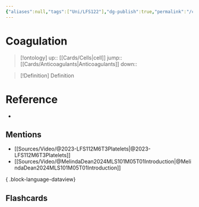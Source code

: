 ```yaml
---
{"aliases":null,"tags":["Uni/LFS122"],"dg-publish":true,"permalink":"/cards/coagulation/","dgPassFrontmatter":true}
---
```


# Coagulation

> [!ontology]
> up:: [[Cards/Cells\|cell]]
> jump:: [[Cards/Anticoagulants\|Anticoagulants]]
> down:: 

> [!Definition] Definition

# Reference

- 

## Mentions

- [[Sources/Video/@2023-LFS112M6T3Platelets\|@2023-LFS112M6T3Platelets]]
- [[Sources/Video/@MelindaDean2024MLS101M05T01Introduction\|@MelindaDean2024MLS101M05T01Introduction]]

{ .block-language-dataview}

## Flashcards
